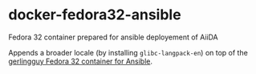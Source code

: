 # docker-fedora32-ansible
Fedora 32 container prepared for ansible deployement of AiiDA

Appends a broader locale (by installing `glibc-langpack-en`) on top of the [gerlingguy Fedora 32 container for Ansible](https://hub.docker.com/r/geerlingguy/docker-fedora32-ansible/).
